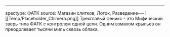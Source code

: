 ---
spectype: ФАТК
source: Магазин слитков, Лоток, Разведение---
![[Temp/Placeholder_Chimera.png]]
Трехглавый феникс - это Мифический зверь типа ФАТК с контролем одной цели. Одним взмахом крыльев он преодолевает тысячи миль сквозь облака.
